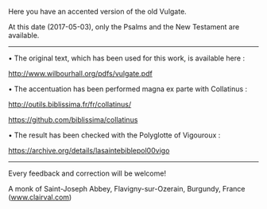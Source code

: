 Here you have an accented version of the old Vulgate.

At this date (2017-05-03), only the Psalms and the New Testament are available.

------------

• The original text, which has been used for this work, is available here :

http://www.wilbourhall.org/pdfs/vulgate.pdf

• The accentuation has been performed magna ex parte with Collatinus :

http://outils.biblissima.fr/fr/collatinus/

https://github.com/biblissima/collatinus

• The result has been checked with the Polyglotte of Vigouroux :

https://archive.org/details/lasaintebiblepol00vigo

------------

Every feedback and correction will be welcome!

A monk of Saint-Joseph Abbey, Flavigny-sur-Ozerain, Burgundy, France (www.clairval.com)


